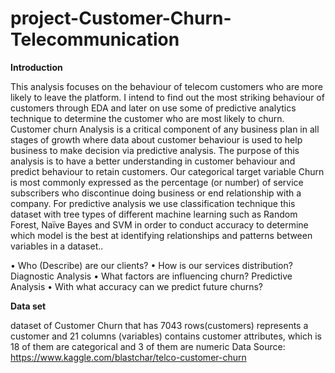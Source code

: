 # project-Customer-Churn-Telecommunication
**Introduction**

This analysis focuses on the behaviour of telecom customers who are more likely to leave the platform. I intend to find out the most striking behaviour of customers through EDA and later on use some of predictive analytics technique to determine the customer who are most likely to churn. Customer churn Analysis is a critical component of any business plan in all stages of growth where data about customer behaviour is used to help business to make decision via predictive analysis. The purpose of this analysis is to have a better understanding in customer behaviour and predict behaviour to retain customers.
 Our categorical target variable Churn is most commonly expressed as the percentage (or number) of service subscribers who discontinue doing business or end relationship with a company. For predictive analysis we use classification technique this dataset with  tree types of different machine learning such as Random Forest, Naïve Bayes and SVM in order to conduct accuracy to determine which model is the best at identifying relationships and patterns between variables in a dataset.. 

•       Who (Describe) are our clients? 
•       How is our services distribution? Diagnostic Analysis 
•       What factors are influencing churn? Predictive Analysis
•       With what accuracy can we predict future churns? 

**Data set**

dataset of Customer Churn that has 7043 rows(customers) represents a customer and 21 columns (variables) contains customer attributes, which is 18 of them are categorical and 3 of them are numeric 
Data Source: https://www.kaggle.com/blastchar/telco-customer-churn
